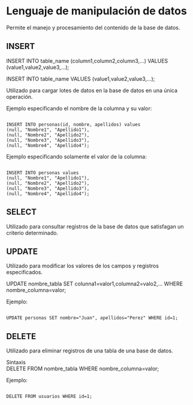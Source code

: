 # Lenguaje de manipulación de datos #

Permite el manejo y procesamiento del contenido de la base de datos.

## INSERT ##

INSERT INTO table_name (column1,column2,column3,...)
VALUES (value1,value2,value3,...);

INSERT INTO table_name
VALUES (value1,value2,value3,...);

Utilizado para cargar lotes de datos en la base de datos en una única operación.

Ejemplo especificando el nombre de la columna y su valor:

<pre><code>
INSERT INTO personas(id, nombre, apellidos) values
(null, "Nombre1", "Apellido1"),
(null, "Nombre2", "Apellido2"),
(null, "Nombre3", "Apellido3"),
(null, "Nombre4", "Apellido4");
</code></pre>

Ejemplo especificando solamente el valor de la columna:

<pre><code>
INSERT INTO personas values
(null, "Nombre1", "Apellido1"),
(null, "Nombre2", "Apellido2"),
(null, "Nombre3", "Apellido3"),
(null, "Nombre4", "Apellido4");
</code></pre>

## SELECT ##

Utilizado para consultar registros de la base de datos que satisfagan un criterio determinado.


## UPDATE ##
Utilizado para modificar los valores de los campos y registros especificados.

UPDATE nombre_tabla
SET colunna1=valor1,columna2=valo2,...
WHERE nombre_columna=valor;

Ejemplo:
<pre><code>
UPDATE personas SET nombre="Juan", apellidos="Perez" WHERE id=1;
</code></pre>

## DELETE ##
Utilizado para eliminar registros de una tabla de una base de datos.

Sintaxis<br />
DELETE FROM nombre_tabla
WHERE nombre_columna=valor;

Ejemplo:
<pre><code>
DELETE FROM usuarios WHERE id=1; 
</code></pre>